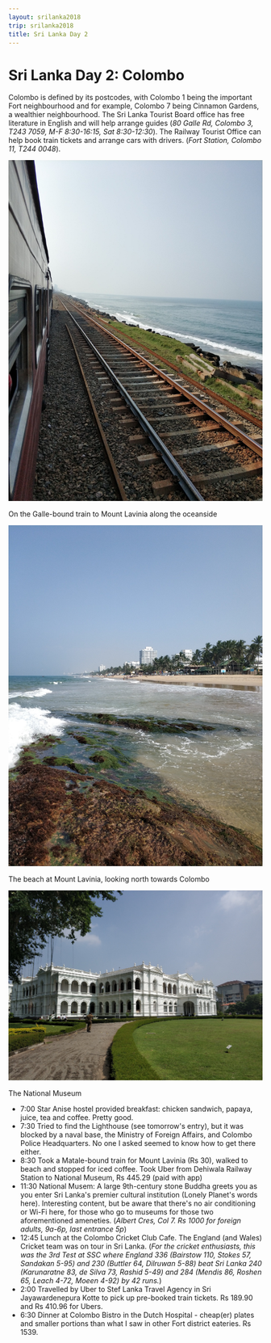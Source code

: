 ```yaml
---
layout: srilanka2018
trip: srilanka2018
title: Sri Lanka Day 2
---
```


# Sri Lanka Day 2: Colombo

Colombo is defined by its postcodes, with Colombo 1 being the important Fort neighbourhood and for example, Colombo 7 being Cinnamon Gardens, a wealthier neighbourhood. The Sri Lanka Tourist Board office has free literature in English and will help arrange guides (*80 Galle Rd, Colombo 3, T243 7059, M-F 8:30-16:15, Sat 8:30-12:30*). The Railway Tourist Office can help book train tickets and arrange cars with drivers. (*Fort Station, Colombo 11, T244 0048*).

<img src="/assets/images/srilanka2018/oceanside-train.JPG">
<p class=caption>On the Galle-bound train to Mount Lavinia along the oceanside</p>

<img src="/assets/images/srilanka2018/lavinia-beach.JPG">
<p class=caption>The beach at Mount Lavinia, looking north towards Colombo</p>

<img src="/assets/images/srilanka2018/national-museum.JPG">
<p class=caption>The National Museum</p>

* 7:00 Star Anise hostel provided breakfast: chicken sandwich, papaya, juice, tea and coffee. Pretty good.
* 7:30 Tried to find the Lighthouse (see tomorrow's entry), but it was blocked by a naval base, the Ministry of Foreign Affairs, and Colombo Police Headquarters. No one I asked seemed to know how to get there either.
* 8:30 Took a Matale-bound train for Mount Lavinia (Rs 30), walked to beach and stopped for iced coffee. Took Uber from Dehiwala Railway Station to National Museum, Rs 445.29 (paid with app)
* 11:30 National Musem: A large 9th-century stone Buddha greets you as you enter Sri Lanka's premier cultural institution (Lonely Planet's words here). Interesting content, but be aware that there's no air conditioning or Wi-Fi here, for those who go to museums for those two aforementioned ameneties. (*Albert Cres, Col 7. Rs 1000 for foreign adults, 9a-6p, last entrance 5p*)
* 12:45 Lunch at the Colombo Cricket Club Cafe. The England (and Wales) Cricket team was on tour in Sri Lanka. (*For the cricket enthusiasts, this was the 3rd Test at SSC where England 336 (Bairstow 110, Stokes 57, Sandakan 5-95) and 230 (Buttler 64, Dilruwan 5-88) beat Sri Lanka 240 (Karunaratne 83, de Silva 73, Rashid 5-49) and 284 (Mendis 86, Roshen 65, Leach 4-72, Moeen 4-92) by 42 runs.*)
* 2:00 Travelled by Uber to Stef Lanka Travel Agency in Sri Jayawardenepura Kotte to pick up pre-booked train tickets. Rs 189.90 and Rs 410.96 for Ubers.
* 6:30 Dinner at Colombo Bistro in the Dutch Hospital - cheap(er) plates and smaller portions than what I saw in other Fort district eateries. Rs 1539.


